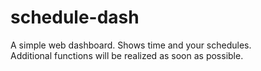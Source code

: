 # schedule-dash
A simple web dashboard.
Shows time and your schedules.
<br>Additional functions will be realized as soon as possible.
